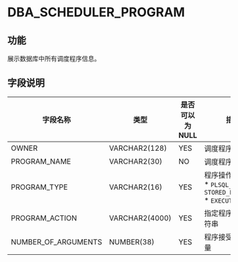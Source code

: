 DBA_SCHEDULER_PROGRAM 
==========================================



功能 
-----------------------

展示数据库中所有调度程序信息。

字段说明 
-------------------------



|        字段名称         |       类型       | 是否可以为 NULL |                                                                                                   描述                                                                                                    |
|---------------------|----------------|------------|---------------------------------------------------------------------------------------------------------------------------------------------------------------------------------------------------------|
| OWNER               | VARCHAR2(128)  | YES        | 调度程序的所有者                                                                                                                                                                                                |
| PROGRAM_NAME        | VARCHAR2(30)   | NO         | 调度程序名称                                                                                                                                                                                                  |
| PROGRAM_TYPE        | VARCHAR2(16)   | YES        | 程序操作的类型： * `PLSQL_BLOCK`   * `STORED_PROCEDURE`   * `EXECUTABLE`    |
| PROGRAM_ACTION      | VARCHAR2(4000) | YES        | 指定程序操作的字符串                                                                                                                                                                                              |
| NUMBER_OF_ARGUMENTS | NUMBER(38)     | YES        | 程序接受的参数数量                                                                                                                                                                                               |


